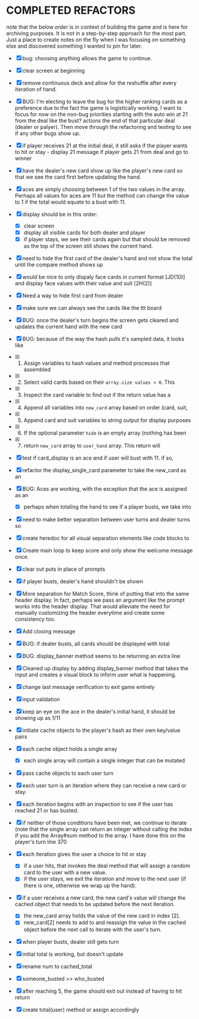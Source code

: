# COMPLETED REFACTORS
note that the below _order_ is in context of building the game and is here for archiving purposes. It is not in a step-by-step approach for the most part. Just a place to create notes on the fly when I was focusing on something else and discovered something I wanted to pin for later.

- [x] bug: choosing anything allows the game to continue.
- [x] clear screen at beginning 
- [x] remove continuous deck and allow for the reshuffle after every iteration of hand.
- [x] BUG: I'm electing to leave the bug for the higher ranking cards as a preference due to the fact the game is logistically working. I want to focus for now on the non-bug priorities starting with the auto win at 21 from the deal like the bust? actions the end of that particular deal (dealer or palyer). Then move through the refactoring and testing to see if any other bugs show up.
- [x] if player receives 21 at the initial deal, it still asks if the player wants to hit or stay - display 21 message if player gets 21 from deal and go to winner
- [x] have the dealer's new card show up like the player's new card so that we see the card first before updating the hand.
- [x] aces are simply choosing between 1 of the two values in the array. Perhaps all values for aces are 11 but the method can change the value to 1 if the total would equate to a bust with 11. 
- [x] display should be in this order:
  - [x] clear screen
  - [x] display all visible cards for both dealer and player
  - [x] if player stays, we see their cards again but that should be removed as the top of the screen still shows the current hand.
- [x] need to hide the first card of the dealer's hand and not show the total until the compare method shows up 
- [x] would be nice to only dispaly face cards in current format [JD(10)] and display face values with their value and suit [2H(2)]
- [x] Need a way to hide first card from dealer
- [x] make sure we can always see the cards like the ttt board
- [x] BUG: once the dealer's turn begins the screen gets cleared and updates the current hand with the new card
- [x] BUG: because of the way the hash pulls it's sampled data, it looks like
- [x] 1. Assign variables to hash values and method processes that assembled
- [x] 2. Select valid cards based on their `array.size values > 0`. This
- [x] 3. Inspect the card variable to find out if the return value has a
- [x] 4. Append all variables into `new_card` array based on order (card, suit,
- [x] 5. Append card and suit variables to string output for display purposes
- [x] 6. If the optional parameter `hide` is an empty array (nothing has been
- [x] 7. return `new_card` array to `user_hand` array. This return will
- [x] test if card_display is an ace and if user will bust with 11. if so,
- [x] refactor the display_single_card parameter to take the new_card as an
- [x] BUG: Aces are working, with the exception that the ace is assigned as an
  - [x] perhaps when totaling the hand to see if a player busts, we take into
- [x] need to make better separation between user turns and dealer turns so
- [x] create heredoc for all visual separation elements like code blocks to
- [x] Create main loop to keep score and only show the welcome message once. 
- [x] clear out puts in place of prompts
- [x] if player busts, dealer's hand shouldn't be shown 
- [x] More separation for Match Score, think of putting that into the same header display. In fact, perhaps we pass an argument like the prompt works into the header display. That would alleviate the need for manually customizing the header everytime and create some consistency too.
- [x] Add closing message
- [x] BUG: if dealer busts, all cards should be displayed with total
- [x] BUG: display_banner method seems to be returning an extra line
- [x]  Cleaned up display by adding display_banner method that takes the input and creates a visual block to inform user what is happening.
- [x] change last message verification to exit game entirely
- [x] input validation
- [x] keep an eye on the ace in the dealer's initial hand, it should be showing up as 1/11 
- [x] initiate cache objects to the player's hash as their own key/value pairs
- [x] each cache object holds a single array
  - [x] each single array will contain a single integer that can be mutated
- [x] pass cache objects to each user turn
- [x] each user turn is an iteration where they can receive a new card or stay.
- [x] each iteration begins with an inspection to see if the user has reached 21 or has busted.
- [x] if neither of those conditions have been met, we continue to iterate (note that the single array can return an integer without calling the index if you add the Array#sum method to the array. I have done this on the player's turn line 370
- [x] each iteration gives the user a choice to hit or stay
  - [x] if a user hits, that invokes the deal method that will assign a random card to the user with a new value.
  - [x] if the user stays, we exit the iteration and move to the next user (if there is one, otherwise we wrap up the hand).
- [x] if a user receives a new card, the new card's value will change the cached object that needs to be updated before the next iteration. 
  - [x] the new_card array holds the value of the new card in index [2].
  - [x] new_card[2] needs to add to and reassign the value in the cached object before the next call to iterate with the user's turn.
- [x] when player busts, dealer still gets turn
- [x] initial total is working, but doesn't update
- [x] rename num to cached_total
- [x] someone_busted >> who_busted
- [x] after reaching 5, the game should exit out instead of having to hit return
- [x] create total(user) method or assign accordingly


